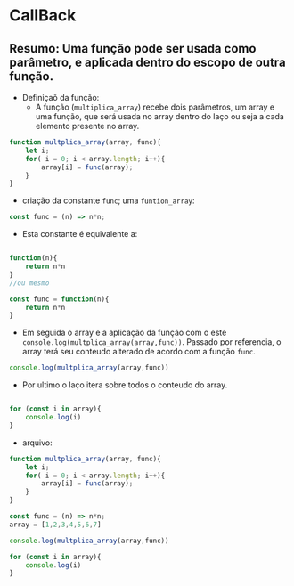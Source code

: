 # CallBack

## Resumo: Uma função pode ser usada como parâmetro, e aplicada dentro do escopo de outra função.

- Definiçaõ da função:
    - A função (`multiplica_array`) recebe dois parâmetros, um array e uma função, que será usada no array dentro do laço
    ou seja a cada elemento presente no array.
```js
function multplica_array(array, func){
    let i;
    for( i = 0; i < array.length; i++){
        array[i] = func(array);
    }   
}
```

- criação da constante `func`; uma `funtion_array`:

```js
const func = (n) => n*n;
```
- Esta constante é equivalente a:

```js

function(n){
    return n*n
}
//ou mesmo

const func = function(n){
    return n*n
}
```
- Em seguida o array e a aplicação da função com o este `console.log(multplica_array(array,func))`.
Passado por referencia, o array terá seu conteudo alterado de acordo com a função `func`.

```js
console.log(multplica_array(array,func))
```
- Por ultimo o laço itera sobre todos o conteudo do array.
```js

for (const i in array){
	console.log(i)
}

```

- arquivo:

```js
function multplica_array(array, func){
    let i;
    for( i = 0; i < array.length; i++){
        array[i] = func(array);
    }   
}

const func = (n) => n*n;
array = [1,2,3,4,5,6,7]

console.log(multplica_array(array,func))

for (const i in array){
	console.log(i)
}
```